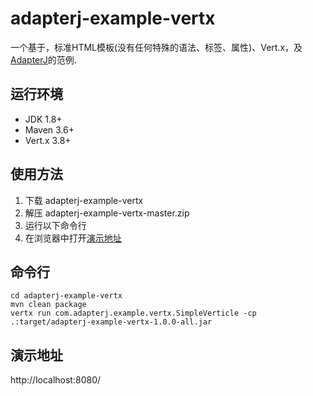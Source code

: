 # adapterj-example-vertx

一个基于，标准HTML模板(没有任何特殊的语法、标签、属性)、Vert.x，及[AdapterJ](https://github.com/york-deng/adapterj)的范例. 

## 运行环境
* JDK 1.8+
* Maven 3.6+
* Vert.x 3.8+

## 使用方法 
1. 下载 adapterj-example-vertx   
2. 解压 adapterj-example-vertx-master.zip   
3. 运行以下命令行   
4. 在浏览器中打开[演示地址](http://localhost:8080/)   

## 命令行
```
cd adapterj-example-vertx
mvn clean package   
vertx run com.adapterj.example.vertx.SimpleVerticle -cp .:target/adapterj-example-vertx-1.0.0-all.jar   
```

## 演示地址
http://localhost:8080/
